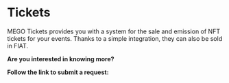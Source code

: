 # Tickets

MEGO Tickets provides you with a system for the sale and emission of NFT tickets for your events. Thanks to a simple integration, they can also be sold in FIAT.

**Are you interested in knowing more?**&#x20;

**Follow the link to submit a request:**&#x20;
